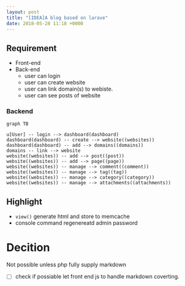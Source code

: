 ```yaml
---
layout: post
title: "[IDEA]A blog based on larave"
date: 2018-05-28 11:18 +0000
---
```


## Requirement
* Front-end
* Back-end
   * user can login
   * user can create website
   * user can link domain(s) to webiste. 
   * user can see posts of website


### Backend

```mermaid
graph TB

u[User] -- login --> dashboard(dashboard)
dashboard(dashboard) -- create --> website((websites))
dashboard(dashboard) -- add --> domains((domains))
domains -- link --> website
website((websites)) -- add --> post((post))
website((websites)) -- add --> page((page))
website((websites)) -- manage --> comment((comment))
website((websites)) -- manage --> tag((tag))
website((websites)) -- manage --> category((category))
website((websites)) -- manage --> attachments((attachments))

```


## Highlight
* `view()` generate html and store to memcache
* console command regenereatd admin password




# Decition
Not possible unless php fully supply markdown
- [ ] check if possiable let front end js to handle markdown coverting.


